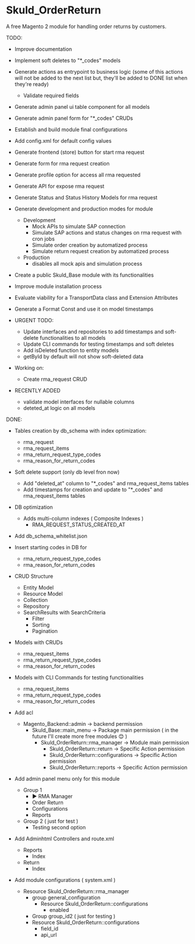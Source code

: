 # Skuld_OrderReturn

A free Magento 2 module for handling order returns by customers.

TODO:
- Improve documentation
- Implement soft deletes to "*_codes" models
- Generate actions as entrypoint to business logic (some of this actions will not be added to the next list but, they'll be added to DONE list when they're ready)
  - Validate required fields
- Generate admin panel ui table component for all models
- Generate admin panel form for "\*_codes" CRUDs
- Establish and build module final configurations
- Add config.xml for default config values
- Generate frontend (store) button for start rma request
- Generate form for rma request creation
- Generate profile option for access all rma requested 
- Generate API for expose rma request
- Generate Status and Status History Models for rma request
- Generate development and production modes for module
  - Development
    - Mock APIs to simulate SAP connection
    - Simulate SAP actions and status changes on rma request with cron jobs
    - Simulate order creation by automatized process
    - Simulate return request creation by automatized process
  - Production 
    - disables all mock apis and simulation process
- Create a public Skuld_Base module with its functionalities
- Improve module installation process
- Evaluate viability for a TransportData class and Extension Attributes
- Generate a Format Const and use it on model timestamps


- URGENT TODO:
  - Update interfaces and repositories to add timestamps and soft-delete functionalities to all models
  - Update CLI commands for testing timestamps and soft deletes
  - Add isDeleted function to entity models
  - getById by default will not show soft-deleted data


    
- Working on:
  - Create rma_request CRUD


- RECENTLY ADDED
  - validate model interfaces for nullable columns
  - deteted_at logic on all models


DONE:
- Tables creation by db_schema with index optimization:
  - rma_request
  - rma_request_items
  - rma_return_request_type_codes
  - rma_reason_for_return_codes


- Soft delete support (only db level fron now)
  - Add "deleted_at" column to "\*_codes" and rma_request_items tables
  - Add timestamps for creation and update to "\*_codes" and rma_request_items tables


- DB optimization
  - Adds multi-column indexes ( Composite Indexes )
    - RMA_REQUEST_STATUS_CREATED_AT


- Add db_schema_whitelist.json


- Insert starting codes in DB for 
  - rma_return_request_type_codes
  - rma_reason_for_return_codes


- CRUD Structure
  - Entity Model
  - Resource Model
  - Collection
  - Repository
  - SearchResults with SearchCriteria
    - Filter
    - Sorting
    - Pagination


- Models with CRUDs
  - rma_request_items
  - rma_return_request_type_codes
  - rma_reason_for_return_codes


- Models with CLI Commands for testing functionalities
    - rma_request_items
    - rma_return_request_type_codes
    - rma_reason_for_return_codes


- Add acl
  - Magento_Backend::admin -> backend permission
    - Skuld_Base::main_menu -> Package main permission ( in the future I'll create more free modules 😊 )
      - Skuld_OrderReturn::rma_manager -> Module main permission
        - Skuld_OrderReturn::return -> Specific Action permission
        - Skuld_OrderReturn::configurations -> Specific Action permission
        - Skuld_OrderReturn::reports -> Specific Action permission


- Add admin panel menu only for this module
  - Group 1
    - ▶ RMA Manager
    - Order Return
    - Configurations
    - Reports
  - Group 2 ( just for test )
    - Testing second option


- Add Adminhtml Controllers and route.xml
  - Reports
    - Index
  - Return
    - Index


- Add module configurations ( system.xml )
  - Resource Skuld_OrderReturn::rma_manager
    - group general_configuration
      - Resource Skuld_OrderReturn::configurations
        - enabled
    - Group group_id2 ( just for testing )
    - Resource Skuld_OrderReturn::configurations
      - field_id
      - api_url
